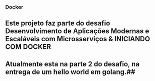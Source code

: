 ### Docker ###
## Este projeto faz parte do desafio Desenvolvimento de Aplicações Modernas e Escaláveis com Microsserviços & INICIANDO COM DOCKER ##
## Atualmente esta na parte 2 do desafio, na entrega de um hello world em golang.##

